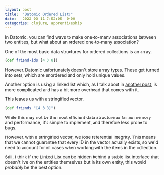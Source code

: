 ```yaml
---
layout: post
title:  "Datomic Ordered Lists"
date:   2022-03-11 7:52:05 -0400
categories: clojure, apprenticeship
---
```


In Datomic, you can find ways to make one-to-many associations
between two entities, but what about an ordered one-to-many
association?

One of the most basic data structures for ordered collections 
is an array.

````clojure
(def friend-ids [4 3 8])
````

However, Datomic unfortunately doesn't store array types.
These get turned into sets, which are unordered and only 
hold unique values.

Another option is using a linked list which, as I talk about
in [another post][linked-lists], is more complicated and 
has a bit more overhead that comes with it. 

This leaves us with a stringified vector.

````clojure
(def friends "[4 3 8]")
````

While this may not be the most efficient data structure as
far as memory and performance, it's simple to implement, 
and therefore less prone to bugs. 

However, with a stringified vector, we lose referential 
integrity. This means that we cannot guarantee that every ID 
in the vector actually exists, so we'd need to account for 
nil cases when working with the items in the collection.

Still, I think if the Linked List can be hidden behind a 
stable list interface that doesn't live on the entities 
themselves but in its own entity, this would *probably* 
be the best option.

[linked-lists]: https://brandoncorrea.dev/clojure/apprenticeship/2022/02/16/linked-lists-are-painful.html
